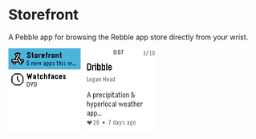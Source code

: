 # Storefront

A Pebble app for browsing the Rebble app store directly from your wrist.

![App Glance](screenshots/app-glances.png)
![Screenshot](screenshots/basalt.png)
